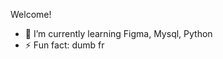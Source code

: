 <!--**Rageshwaran17/Rageshwaran17** is a ✨ _special_ ✨ repository because its `README.md` (this file) appears on your GitHub profile.-->
Welcome!
- 🌱 I’m currently learning Figma, Mysql, Python
- ⚡ Fun fact: dumb fr

